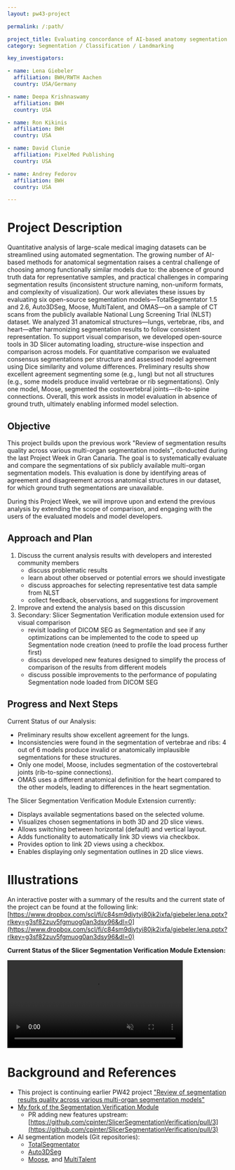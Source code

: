 ```yaml
---
layout: pw43-project

permalink: /:path/

project_title: Evaluating concordance of AI-based anatomy segmentation models
category: Segmentation / Classification / Landmarking

key_investigators:

- name: Lena Giebeler
  affiliation: BWH/RWTH Aachen
  country: USA/Germany

- name: Deepa Krishnaswamy
  affiliation: BWH
  country: USA

- name: Ron Kikinis
  affiliation: BWH
  country: USA

- name: David Clunie
  affiliation: PixelMed Publishing
  country: USA

- name: Andrey Fedorov
  affiliation: BWH
  country: USA

---
```


# Project Description

<!-- Add a short paragraph describing the project. -->


Quantitative analysis of large-scale medical imaging datasets can be streamlined using automated segmentation. The growing number of AI-based methods for anatomical segmentation raises a central challenge of choosing among functionally similar models due to: the absence of ground truth data for representative samples, and practical challenges in comparing segmentation results (inconsistent structure naming, non-uniform formats, and complexity of visualization). Our work alleviates these issues by evaluating six open-source segmentation models—TotalSegmentator 1.5 and 2.6, Auto3DSeg, Moose, MultiTalent, and OMAS—on a sample of CT scans from the publicly available National Lung Screening Trial (NLST) dataset. We analyzed 31 anatomical structures—lungs, vertebrae, ribs, and heart—after harmonizing segmentation results to follow consistent representation. To support visual comparison, we developed open-source tools in 3D Slicer automating loading, structure-wise inspection and comparison across models. For quantitative comparison we evaluated consensus segmentations per structure and assessed model agreement using Dice similarity and volume differences. Preliminary results show excellent agreement segmenting some (e.g., lung) but not all structures (e.g., some models produce invalid vertebrae or rib segmentations). Only one model, Moose, segmented the costovertebral joints—rib-to-spine connections. Overall, this work assists in model evaluation in absence of ground truth, ultimately enabling informed model selection.



## Objective

<!-- Describe here WHAT you would like to achieve (what you will have as end result). -->


This project builds upon the previous work "Review of segmentation results quality across various multi-organ segmentation models", conducted during the last Project Week in Gran Canaria. The goal is to systematically evaluate and compare the segmentations of six publicly available multi-organ segmentation models. This evaluation is done by identifying areas of agreement and disagreement across anatomical structures in our dataset, for which ground truth segmentations are unavailable.

During this Project Week, we will improve upon and extend the previous analysis by extending the scope of comparison, and engaging with the users of the evaluated models and model developers.



## Approach and Plan

<!-- Describe here HOW you would like to achieve the objectives stated above. -->


1. Discuss the current analysis results with developers and interested community members
   * discuss problematic results
   * learn about other observed or potential errors we should investigate
   * discuss approaches for selecting representative test data sample from NLST
   * collect feedback, observations, and suggestions for improvement
3. Improve and extend the analysis based on this discussion
4. Secondary: Slicer Segmentation Verification module extension used for visual comparison 
   * revisit loading of DICOM SEG as Segmentation and see if any optimizations can be implemented to the code to speed up Segmentation node creation (need to profile the load process further first)
   * discuss developed new features designed to simplify the process of comparison of the results from different models
   * discuss possible improvements to the performance of populating Segmentation node loaded from DICOM SEG



## Progress and Next Steps

<!-- Update this section as you make progress, describing of what you have ACTUALLY DONE.
     If there are specific steps that you could not complete then you can describe them here, too. -->

Current Status of our Analysis:
- Preliminary results show excellent agreement for the lungs.
- Inconsistencies were found in the segmentation of vertebrae and ribs:  4 out of 6 models produce invalid or anatomically implausible segmentations for these structures.
-  Only one model, Moose, includes segmentation of the costovertebral joints (rib-to-spine connections).
- OMAS uses a different anatomical definition for the heart compared to the other models, leading to differences in the heart segmentation.

The Slicer Segmentation Verification Module Extension currently:
- Displays available segmentations based on the selected volume.
- Visualizes chosen segmentations in both 3D and 2D slice views.
- Allows switching between horizontal (default) and vertical layout.
- Adds functionality to automatically link 3D views via checkbox.
- Provides option to link 2D views using a checkbox.
- Enables displaying only segmentation outlines in 2D slice views.




# Illustrations

<!-- Add pictures and links to videos that demonstrate what has been accomplished. -->

An interactive poster with a summary of the results and the current state of the project can be found at the following link:
[https://www.dropbox.com/scl/fi/c84sm9djytyi80jk2ixfa/giebeler.lena.pptx?rlkey=g3sf82zuv5fgmuog0an3dsy96&dl=0](https://www.dropbox.com/scl/fi/c84sm9djytyi80jk2ixfa/giebeler.lena.pptx?rlkey=g3sf82zuv5fgmuog0an3dsy96&dl=0)

**Current Status of the Slicer Segmentation Verification Module Extension:**


<video
  controls muted
  src="https://github.com/user-attachments/assets/44b9d5e9-f88c-4c82-9bcf-879a62702d38"
  style="max-height:640px; min-height: 200px">
</video>




# Background and References

<!-- If you developed any software, include link to the source code repository.
     If possible, also add links to sample data, and to any relevant publications. -->


* This project is continuing earlier PW42 project ["Review of segmentation results quality across various multi-organ segmentation models"]( https://projectweek.na-mic.org/PW42_2025_GranCanaria/Projects/ReviewOfSegmentationResultsQualityAcrossVariousMultiOrganSegmentationModels/)
* [My fork of the Segmentation Verification Module](https://github.com/LenaGiebeler/SlicerSegmentationVerification)
  * PR adding new features upstream: [https://github.com/cpinter/SlicerSegmentationVerification/pull/3](https://github.com/cpinter/SlicerSegmentationVerification/pull/3)
* AI segmentation models (Git repositories): 
  * [TotalSegmentator](https://github.com/wasserth/TotalSegmentator)
  * [Auto3DSeg](https://github.com/Project-MONAI/tutorials/tree/main/auto3dseg)
  * [Moose](https://github.com/ENHANCE-PET/MOOSE), and [MultiTalent](https://github.com/MIC-DKFZ/MultiTalent)

